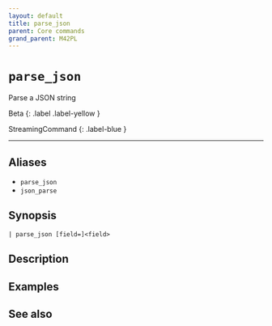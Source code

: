 ```yaml
---
layout: default
title: parse_json
parent: Core commands
grand_parent: M42PL
---
```


# `parse_json`

Parse a JSON string

Beta
{: .label .label-yellow }

StreamingCommand
{: .label-blue }

---



## Aliases

* `parse_json`
* `json_parse`


## Synopsis

```shell
| parse_json [field=]<field>
```


## Description

## Examples

## See also

